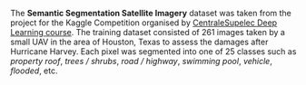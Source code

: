 The **Semantic Segmentation Satellite Imagery** dataset was taken from the project for the Kaggle Competition organised by [CentraleSupelec Deep Learning course](https://sdi.metz.centralesupelec.fr/spip.php?article2). The training dataset consisted of 261 images taken by a small UAV in the area of Houston, Texas to assess the damages after Hurricane Harvey. Each pixel was segmented into one of 25 classes such as *property roof*, *trees / shrubs*, *road / highway*, *swimming pool*, *vehicle*, *flooded*, etc.
